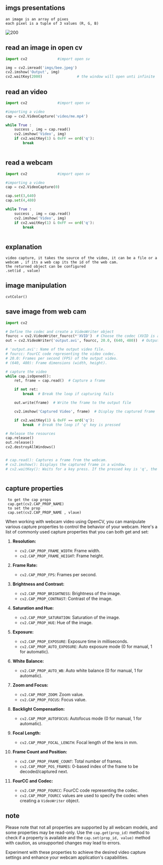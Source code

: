 ## imgs presentations 

    an image is an array of pixes
    each pixel is a tuple of 3 values (R, G, B)

![200](/Notes/imgs/image_pre.png)


## read an image in open cv 

```python
import cv2              #import open sv

img = cv2.imread('imgs/bee.jpeg')           
cv2.imshow('Output', img)
cv2.waitKey(2000)                # the window will open unti infinite 

```

## read an video 


```python
import cv2              #import open sv

#importing a video 
cap = cv2.VideoCapture('video/me.mp4')

while True : 
    success , img = cap.read()
    cv2.imshow('Video', img)
    if cv2.waitKey(1) & 0xFF == ord('q'): 
        break
    
```


## read a webcam 

```python
import cv2              #import open sv

#importing a video 
cap = cv2.VideoCapture(0)

cap.set(3,640)
cap.set(4,480)

while True : 
    success , img = cap.read()
    cv2.imshow('Video', img)
    if cv2.waitKey(1) & 0xFF == ord('q'): 
        break
    
```

## explanation 
    video capture, it takes the source of the video, it can be a file or a webcam , if its a web cap its the id of the web cam. 
    the returned object can be configured 
    .set(id , value)


## image manipulation 

    cvtColor()

## save image from web cam


```python
import cv2 

# Define the codec and create a VideoWriter object
fourcc = cv2.VideoWriter_fourcc(*'XVID')  # Choose the codec (XVID is a commonly used one)
out = cv2.VideoWriter('output.avi', fourcc, 20.0, (640, 480))  # Output file: output.avi

# 'output.avi': Name of the output video file.
# fourcc: FourCC code representing the video codec.
# 20.0: Frames per second (FPS) of the output video.
# (640, 480): Frame dimensions (width, height).

# capture the video
while cap.isOpened():
    ret, frame = cap.read()  # Capture a frame

    if not ret:
        break  # Break the loop if capturing fails

    out.write(frame)  # Write the frame to the output file

    cv2.imshow('Captured Video', frame)  # Display the captured frame

    if cv2.waitKey(1) & 0xFF == ord('q'):
        break  # Break the loop if 'q' key is pressed

# Release the resources
cap.release()
out.release()
cv2.destroyAllWindows()


# cap.read(): Captures a frame from the webcam.
# cv2.imshow(): Displays the captured frame in a window.
# cv2.waitKey(): Waits for a key press. If the pressed key is 'q', the loop is exited.



```


## capture properties 

     to get the cap props 
     cap.get(cv2.CAP_PROP_NAME)
     to set the prop
     cap.set(cv2.CAP_PROP_NAME , vlaue)



When working with webcam video using OpenCV, you can manipulate various capture properties to control the behavior of your webcam. Here's a list of commonly used capture properties that you can both get and set:

1. **Resolution:**
   - `cv2.CAP_PROP_FRAME_WIDTH`: Frame width.
   - `cv2.CAP_PROP_FRAME_HEIGHT`: Frame height.

2. **Frame Rate:**
   - `cv2.CAP_PROP_FPS`: Frames per second.

3. **Brightness and Contrast:**
   - `cv2.CAP_PROP_BRIGHTNESS`: Brightness of the image.
   - `cv2.CAP_PROP_CONTRAST`: Contrast of the image.

4. **Saturation and Hue:**
   - `cv2.CAP_PROP_SATURATION`: Saturation of the image.
   - `cv2.CAP_PROP_HUE`: Hue of the image.

5. **Exposure:**
   - `cv2.CAP_PROP_EXPOSURE`: Exposure time in milliseconds.
   - `cv2.CAP_PROP_AUTO_EXPOSURE`: Auto exposure mode (0 for manual, 1 for automatic).

6. **White Balance:**
   - `cv2.CAP_PROP_AUTO_WB`: Auto white balance (0 for manual, 1 for automatic).

7. **Zoom and Focus:**
   - `cv2.CAP_PROP_ZOOM`: Zoom value.
   - `cv2.CAP_PROP_FOCUS`: Focus value.

8. **Backlight Compensation:**
   - `cv2.CAP_PROP_AUTOFOCUS`: Autofocus mode (0 for manual, 1 for automatic).

9. **Focal Length:**
   - `cv2.CAP_PROP_FOCAL_LENGTH`: Focal length of the lens in mm.

10. **Frame Count and Position:**
    - `cv2.CAP_PROP_FRAME_COUNT`: Total number of frames.
    - `cv2.CAP_PROP_POS_FRAMES`: 0-based index of the frame to be decoded/captured next.

11. **FourCC and Codec:**
    - `cv2.CAP_PROP_FOURCC`: FourCC code representing the codec.
    - `cv2.CAP_PROP_FOURCC` values are used to specify the codec when creating a `VideoWriter` object.

## note
Please note that not all properties are supported by all webcam models, and some properties may be read-only. Use the `cap.get(prop_id)` method to check if a property is available and the `cap.set(prop_id, value)` method with caution, as unsupported changes may lead to errors.

Experiment with these properties to achieve the desired video capture settings and enhance your webcam application's capabilities.
